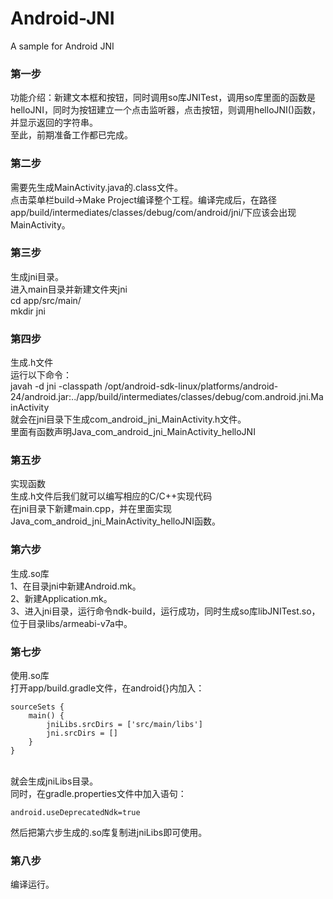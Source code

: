 # Android-JNI
A sample for Android JNI
### 第一步
功能介绍：新建文本框和按钮，同时调用so库JNITest，调用so库里面的函数是helloJNI，同时为按钮建立一个点击监听器，点击按钮，则调用helloJNI()函数，并显示返回的字符串。
<br/>至此，前期准备工作都已完成。
### 第二步
需要先生成MainActivity.java的.class文件。
<br/>点击菜单栏build->Make Project编译整个工程。编译完成后，在路径app/build/intermediates/classes/debug/com/android/jni/下应该会出现MainActivity。
### 第三步
生成jni目录。
<br/>进入main目录并新建文件夹jni
<br/>cd app/src/main/
<br/>mkdir jni
### 第四步
生成.h文件
<br/>运行以下命令：
<br/>javah -d jni -classpath /opt/android-sdk-linux/platforms/android-24/android.jar:../app/build/intermediates/classes/debug/com.android.jni.MainActivity
<br/>就会在jni目录下生成com_android_jni_MainActivity.h文件。
<br/>里面有函数声明Java_com_android_jni_MainActivity_helloJNI
### 第五步
实现函数
<br/>生成.h文件后我们就可以编写相应的C/C++实现代码
<br/>在jni目录下新建main.cpp，并在里面实现Java_com_android_jni_MainActivity_helloJNI函数。
### 第六步
生成.so库
<br/>1、在目录jni中新建Android.mk。
<br/>2、新建Application.mk。
<br/>3、进入jni目录，运行命令ndk-build，运行成功，同时生成so库libJNITest.so，位于目录libs/armeabi-v7a中。
### 第七步
使用.so库
<br/>打开app/build.gradle文件，在android{}内加入：
```
sourceSets {
    main() {
        jniLibs.srcDirs = ['src/main/libs']
        jni.srcDirs = []
    }
}
```
<br/>就会生成jniLibs目录。
<br>同时，在gradle.properties文件中加入语句：
```
android.useDeprecatedNdk=true
```
然后把第六步生成的.so库复制进jniLibs即可使用。
### 第八步
编译运行。


